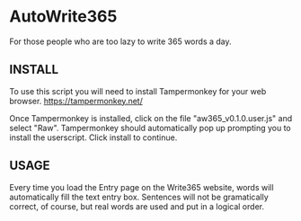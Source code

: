 # AutoWrite365
For those people who are too lazy to write 365 words a day.

## INSTALL

To use this script you will need to install Tampermonkey for your web browser. https://tampermonkey.net/

Once Tampermonkey is installed, click on the file "aw365_v0.1.0.user.js" and select "Raw". Tampermonkey should automatically pop up prompting you to install the userscript. Click install to continue.

## USAGE

Every time you load the Entry page on the Write365 website, words will automatically fill the text entry box. Sentences will not be gramatically correct, of course, but real words are used and put in a logical order.
